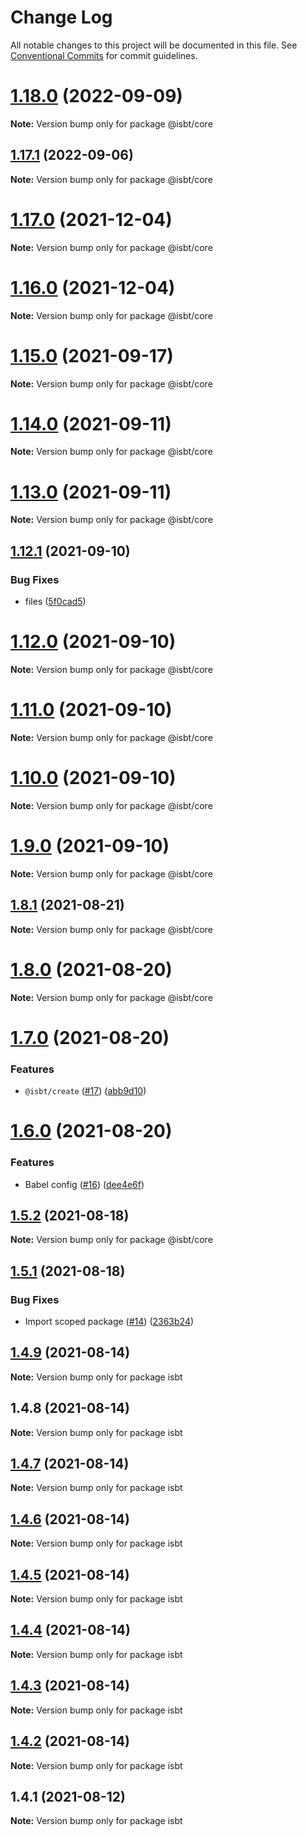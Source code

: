 # Change Log

All notable changes to this project will be documented in this file.
See [Conventional Commits](https://conventionalcommits.org) for commit guidelines.

# [1.18.0](https://github.com/kobiburnley/isbt/compare/@isbt/core@1.17.1...@isbt/core@1.18.0) (2022-09-09)

**Note:** Version bump only for package @isbt/core





## [1.17.1](https://github.com/kobiburnley/isbt/compare/@isbt/core@1.17.0...@isbt/core@1.17.1) (2022-09-06)

**Note:** Version bump only for package @isbt/core





# [1.17.0](https://github.com/kobiburnley/isbt/compare/@isbt/core@1.16.0...@isbt/core@1.17.0) (2021-12-04)

**Note:** Version bump only for package @isbt/core





# [1.16.0](https://github.com/kobiburnley/isbt/compare/@isbt/core@1.15.0...@isbt/core@1.16.0) (2021-12-04)

**Note:** Version bump only for package @isbt/core





# [1.15.0](https://github.com/kobiburnley/isbt/compare/@isbt/core@1.14.0...@isbt/core@1.15.0) (2021-09-17)

**Note:** Version bump only for package @isbt/core





# [1.14.0](https://github.com/kobiburnley/isbt/compare/@isbt/core@1.13.0...@isbt/core@1.14.0) (2021-09-11)

**Note:** Version bump only for package @isbt/core





# [1.13.0](https://github.com/kobiburnley/isbt/compare/@isbt/core@1.12.1...@isbt/core@1.13.0) (2021-09-11)

**Note:** Version bump only for package @isbt/core





## [1.12.1](https://github.com/kobiburnley/isbt/compare/@isbt/core@1.12.0...@isbt/core@1.12.1) (2021-09-10)


### Bug Fixes

* files ([5f0cad5](https://github.com/kobiburnley/isbt/commit/5f0cad52a3f26184260d00e13a36c6be4b3ef954))





# [1.12.0](https://github.com/kobiburnley/isbt/compare/@isbt/core@1.11.0...@isbt/core@1.12.0) (2021-09-10)

**Note:** Version bump only for package @isbt/core





# [1.11.0](https://github.com/kobiburnley/isbt/compare/@isbt/core@1.10.0...@isbt/core@1.11.0) (2021-09-10)

**Note:** Version bump only for package @isbt/core





# [1.10.0](https://github.com/kobiburnley/isbt/compare/@isbt/core@1.9.0...@isbt/core@1.10.0) (2021-09-10)

**Note:** Version bump only for package @isbt/core





# [1.9.0](https://github.com/kobiburnley/isbt/compare/@isbt/core@1.8.1...@isbt/core@1.9.0) (2021-09-10)

**Note:** Version bump only for package @isbt/core





## [1.8.1](https://github.com/kobiburnley/isbt/compare/@isbt/core@1.8.0...@isbt/core@1.8.1) (2021-08-21)

**Note:** Version bump only for package @isbt/core





# [1.8.0](https://github.com/kobiburnley/isbt/compare/@isbt/core@1.7.0...@isbt/core@1.8.0) (2021-08-20)

**Note:** Version bump only for package @isbt/core





# [1.7.0](https://github.com/kobiburnley/isbt/compare/@isbt/core@1.6.0...@isbt/core@1.7.0) (2021-08-20)


### Features

* `@isbt/create` ([#17](https://github.com/kobiburnley/isbt/issues/17)) ([abb9d10](https://github.com/kobiburnley/isbt/commit/abb9d10000a1143ab755076616d2f58427ed4ac2))





# [1.6.0](https://github.com/kobiburnley/isbt/compare/@isbt/core@1.5.2...@isbt/core@1.6.0) (2021-08-20)


### Features

* Babel config ([#16](https://github.com/kobiburnley/isbt/issues/16)) ([dee4e6f](https://github.com/kobiburnley/isbt/commit/dee4e6f8e97276aa7a2b5ea4bfbf5786774d5a35))





## [1.5.2](https://github.com/kobiburnley/isbt/compare/@isbt/core@1.5.1...@isbt/core@1.5.2) (2021-08-18)

**Note:** Version bump only for package @isbt/core





## [1.5.1](https://github.com/kobiburnley/isbt/compare/@isbt/core@1.5.0...@isbt/core@1.5.1) (2021-08-18)


### Bug Fixes

* Import scoped package ([#14](https://github.com/kobiburnley/isbt/issues/14)) ([2363b24](https://github.com/kobiburnley/isbt/commit/2363b24c6abff388aa653bd33e0dcf4d66314715))





## [1.4.9](https://github.com/kobiburnley/isbt/compare/isbt@1.4.8...isbt@1.4.9) (2021-08-14)

**Note:** Version bump only for package isbt





## 1.4.8 (2021-08-14)

**Note:** Version bump only for package isbt





## [1.4.7](https://github.com/kobiburnley/isbt/compare/isbt@1.4.6...isbt@1.4.7) (2021-08-14)

**Note:** Version bump only for package isbt





## [1.4.6](https://github.com/kobiburnley/isbt/compare/isbt@1.4.5...isbt@1.4.6) (2021-08-14)

**Note:** Version bump only for package isbt





## [1.4.5](https://github.com/kobiburnley/isbt/compare/isbt@1.4.4...isbt@1.4.5) (2021-08-14)

**Note:** Version bump only for package isbt





## [1.4.4](https://github.com/kobiburnley/isbt/compare/isbt@1.4.3...isbt@1.4.4) (2021-08-14)

**Note:** Version bump only for package isbt





## [1.4.3](https://github.com/kobiburnley/isbt/compare/isbt@1.4.2...isbt@1.4.3) (2021-08-14)

**Note:** Version bump only for package isbt





## [1.4.2](https://github.com/kobiburnley/isbt/compare/isbt@1.4.1...isbt@1.4.2) (2021-08-14)

**Note:** Version bump only for package isbt





## 1.4.1 (2021-08-12)

**Note:** Version bump only for package isbt
